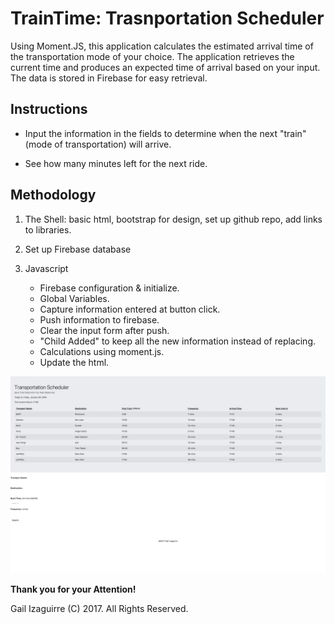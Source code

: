 # TrainTime: Trasnportation Scheduler
Using Moment.JS, this application calculates the estimated arrival time of the transportation mode of your choice.  The application retrieves the current time and produces an expected time of arrival based on your input.  The data is stored in Firebase for easy retrieval.  

## Instructions

  * Input the information in the fields to determine when the next "train" (mode of transportation) will arrive.

  * See how many minutes left for the next ride.



## Methodology
  1. The Shell: basic html, bootstrap for design, set up github repo, add links to libraries.

  2. Set up Firebase database

  3. Javascript
        *  Firebase configuration & initialize.
        *  Global Variables.
        *  Capture information entered at button click.
        *  Push information to firebase.
        *  Clear the input form after push.
        *  "Child Added" to keep all the new information instead of replacing.
        *  Calculations using moment.js.
        *  Update the html.

![Train!](./assets/images/Train!.png)



**Thank you for your Attention!**

Gail Izaguirre (C) 2017.  All Rights Reserved.
